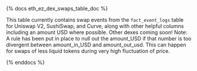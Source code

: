 {% docs eth_ez_dex_swaps_table_doc %}

This table currently contains swap events from the ```fact_event_logs``` table for Uniswap V2, SushiSwap, and Curve, along with other helpful columns including an amount USD where possible. Other dexes coming soon! 
Note: A rule has been put in place to null out the amount_USD if that number is too divergent between amount_in_USD and amount_out_usd. This can happen for swaps of less liquid tokens during very high fluctuation of price.

{% enddocs %}